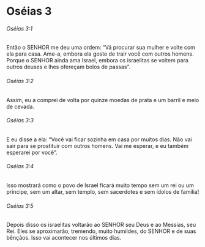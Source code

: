 # Oséias 3

###### Oséias 3:1

Então o SENHOR me deu uma ordem: “Vá procurar sua mulher e volte com ela para casa. Ame-a, embora ela goste de trair você com outros homens. Porque o SENHOR ainda ama Israel, embora os israelitas se voltem para outros deuses e lhes ofereçam bolos de passas”.

###### Oséias 3:2

Assim, eu a comprei de volta por quinze moedas de prata e um barril e meio de cevada.

###### Oséias 3:3

E eu disse a ela: “Você vai ficar sozinha em casa por muitos dias. Não vai sair para se prostituir com outros homens. Vai me esperar, e eu também esperarei por você”.

###### Oséias 3:4

Isso mostrará como o povo de Israel ficará muito tempo sem um rei ou um príncipe, sem um altar, sem templo, sem sacerdotes e sem ídolos de família!

###### Oséias 3:5

Depois disso os israelitas voltarão ao SENHOR seu Deus e ao Messias, seu Rei. Eles se aproximarão, tremendo, muito humildes, do SENHOR e de suas bênçãos. Isso vai acontecer nos últimos dias.

